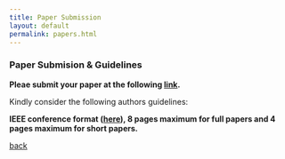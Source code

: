 ```yaml
---
title: Paper Submission
layout: default
permalink: papers.html
---
```


### Paper Submision & Guidelines

**Pleae submit your paper at the following [link](iisa2018.unipi.gr/antares).**


Kindly consider the following authors guidelines:

**IEEE conference format ([here](https://www.ieee.org/conferences_events/conferences/publishing/templates.html)), 8 pages maximum for full papers and 4 pages maximum for short papers.**



[back](./)
